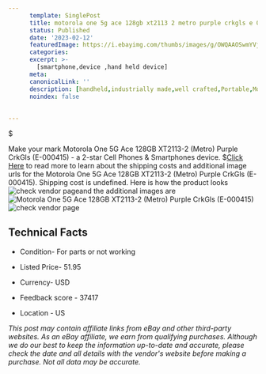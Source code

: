 ```yaml
---
      template: SinglePost
      title: motorola one 5g ace 128gb xt2113 2 metro purple crkgls e 000415 
      status: Published
      date: '2023-02-12'
      featuredImage: https://i.ebayimg.com/thumbs/images/g/OWQAAOSwmYVj49YI/s-l225.jpg
      categories: 
      excerpt: >-
        [smartphone,device ,hand held device]
      meta:
      canonicalLink: ''
      description: [handheld,industrially made,well crafted,Portable,Mobile,Compact,Convenient,Lightweight,Maneuverable,Man-portable,Miniature,Carriable,Hand-held,Light,Holdable,Transportable,Mobile device,Pocket-sized,On-the-go,Wireless,Cordless,Compact size,Convenient size, smartphone,device ,hand held device]
      noindex: false
      
        
---
```

$

Make your mark Motorola One 5G Ace 128GB XT2113-2 (Metro) Purple CrkGls (E-000415) - a 2-star Cell Phones & Smartphones device.
$[Click Here](https://www.ebay.com/itm/404151687762?hash=item5e19515a52%3Ag%3AOWQAAOSwmYVj49YI&mkevt=1&mkcid=1&mkrid=711-53200-19255-0&campid=%253CePNCampaignId%253E&customid=%253CreferenceId%253E&toolid=10049) to read more to learn about the shipping costs and additional image urls for the Motorola One 5G Ace 128GB XT2113-2 (Metro) Purple CrkGls (E-000415). Shipping cost is undefined. Here is how the product looks ![check vendor page](https://i.ebayimg.com/thumbs/images/g/OWQAAOSwmYVj49YI/s-l225.jpg)and the additional images are![Motorola One 5G Ace 128GB XT2113-2 (Metro) Purple CrkGls (E-000415)](https://i.ebayimg.com/images/g/OWQAAOSwmYVj49YI/s-l960.jpg)![check vendor page](https://origin-galleryplus.ebayimg.com/ws/web/404151687762_2_0_1/225x225.jpg,https://origin-galleryplus.ebayimg.com/ws/web/404151687762_3_0_1/225x225.jpg,https://origin-galleryplus.ebayimg.com/ws/web/404151687762_4_0_1/225x225.jpg)



 ## Technical Facts 



     
      

 - Condition- For parts or not working 


      

 - Listed Price- 51.95 


      

 - Currency- USD 


      

 - Feedback score - 37417 


      

 - Location - US 


      
      

 *_This post may contain affiliate links from eBay and other third-party websites. As an eBay affiliate, we earn from qualifying purchases. Although we do our best to keep the information up-to-date and accurate, please check the date and all details with the vendor's website before making a purchase. Not all data may be accurate._*






